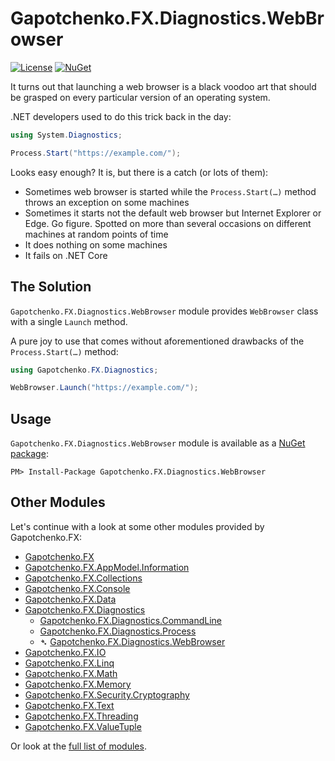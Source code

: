 ﻿# Gapotchenko.FX.Diagnostics.WebBrowser

[![License](https://img.shields.io/badge/license-MIT-green.svg)](../../LICENSE)
[![NuGet](https://img.shields.io/nuget/v/Gapotchenko.FX.Diagnostics.WebBrowser.svg)](https://www.nuget.org/packages/Gapotchenko.FX.Diagnostics.WebBrowser)

It turns out that launching a web browser is a black voodoo art that should be grasped on every particular version of an operating system.

.NET developers used to do this trick back in the day:

``` C#
using System.Diagnostics;

Process.Start("https://example.com/");
```

Looks easy enough? It is, but there is a catch (or lots of them):

- Sometimes web browser is started while the `Process.Start(…)` method throws an exception on some machines
- Sometimes it starts not the default web browser but Internet Explorer or Edge.
Go figure.
Spotted on more than several occasions on different machines at random points of time
- It does nothing on some machines
- It fails on .NET Core

## The Solution

`Gapotchenko.FX.Diagnostics.WebBrowser` module provides `WebBrowser` class with a single `Launch` method.

A pure joy to use that comes without aforementioned drawbacks of the `Process.Start(…)` method:

``` C#
using Gapotchenko.FX.Diagnostics;

WebBrowser.Launch("https://example.com/");
```

## Usage

`Gapotchenko.FX.Diagnostics.WebBrowser` module is available as a [NuGet package](https://nuget.org/packages/Gapotchenko.FX.Diagnostics.WebBrowser):

```
PM> Install-Package Gapotchenko.FX.Diagnostics.WebBrowser
```

## Other Modules

Let's continue with a look at some other modules provided by Gapotchenko.FX:

- [Gapotchenko.FX](../Gapotchenko.FX)
- [Gapotchenko.FX.AppModel.Information](../Gapotchenko.FX.AppModel.Information)
- [Gapotchenko.FX.Collections](../Gapotchenko.FX.Collections)
- [Gapotchenko.FX.Console](../Gapotchenko.FX.Console)
- [Gapotchenko.FX.Data](../Data/Encoding/Gapotchenko.FX.Data.Encoding)
- [Gapotchenko.FX.Diagnostics](../Gapotchenko.FX.Diagnostics.CommandLine)
  - [Gapotchenko.FX.Diagnostics.CommandLine](../Gapotchenko.FX.Diagnostics.CommandLine)
  - [Gapotchenko.FX.Diagnostics.Process](../Gapotchenko.FX.Diagnostics.Process)
  - &#x27B4; [Gapotchenko.FX.Diagnostics.WebBrowser](../Gapotchenko.FX.Diagnostics.WebBrowser)
- [Gapotchenko.FX.IO](../Gapotchenko.FX.IO)
- [Gapotchenko.FX.Linq](../Gapotchenko.FX.Linq)
- [Gapotchenko.FX.Math](../Gapotchenko.FX.Math)
- [Gapotchenko.FX.Memory](../Gapotchenko.FX.Memory)
- [Gapotchenko.FX.Security.Cryptography](../Gapotchenko.FX.Security.Cryptography)
- [Gapotchenko.FX.Text](../Gapotchenko.FX.Text)
- [Gapotchenko.FX.Threading](../Gapotchenko.FX.Threading)
- [Gapotchenko.FX.ValueTuple](../Gapotchenko.FX.ValueTuple)

Or look at the [full list of modules](..#available-modules).
